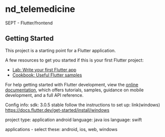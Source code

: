 # nd_telemedicine

SEPT - Flutter/frontend

## Getting Started

This project is a starting point for a Flutter application.

A few resources to get you started if this is your first Flutter project:

- [Lab: Write your first Flutter app](https://docs.flutter.dev/get-started/codelab)
- [Cookbook: Useful Flutter samples](https://docs.flutter.dev/cookbook)

For help getting started with Flutter development, view the
[online documentation](https://docs.flutter.dev/), which offers tutorials,
samples, guidance on mobile development, and a full API reference.

Config info:
sdk: 3.0.5 stable
follow the instructions to set up:
link(windows) https://docs.flutter.dev/get-started/install/windows

project type: application
android language: java
ios language: swift

applications - select these: android, ios, web, windows

